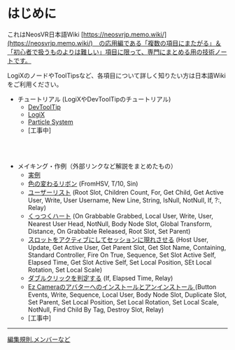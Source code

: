 # はじめに

これはNeosVR日本語Wiki [https://neosvrjp.memo.wiki/](https://neosvrjp.memo.wiki/)　の応用編である「複数の項目にまたがる」＆「初心者で扱うものよりは難しい」項目に限って、専門にまとめる用の技術ノートです。

LogiXのノードやToolTipsなど、各項目について詳しく知りたい方は日本語Wikiをご利用ください。
  
- チュートリアル (LogiXやDevToolTipのチュートリアル) 
  - [DevToolTip](tutorial/devtool.md)
  - [LogiX](tutorial/logix.md)  
  - [Particle System](tutorial/particlesystem.md)  
  - [工事中]
  
<br>
<br>

- メイキング・作例（外部リンクなど解説をまとめたもの）
  - [実例](examples/jiturei.md)  
  - [色の変わるリボン](examples/ColorChangingRibbon.md) (FromHSV, T/10, Sin)
  - [ユーザーリスト](examples/UserList.md) (Root Slot, Children Count, For, Get Child, Get Active User, Write, User Username, New Line, String, IsNull, NotNull, If, ?:, Relay)
  - [くっつくハート](examples/GluedHeart.md) (On Grabbable Grabbed, Local User, Write, User, Nearest User Head, NotNull, Body Node Slot, Global Transform, Distance, On Grabbable Released, Root Slot, Set Parent)
  - [スロットをアクティブにしてセッションに現れさせる](examples/SetSlotActiveSelf.md) (Host User, Update, Get Active User, Get Parent Slot, Get Slot Name, Containing, Standard Controller, Fire On True, Sequence, Set Slot Active Self, Elapsed Time, Get Slot Active Self, Set Local Position, SEt Local Rotation, Set Local Scale)
  - [ダブルクリックを判定する](examples/DoubleClick.md) (If, Elapsed Time, Relay)
  - [Ez Cameraのアバターへのインストールとアンインストール
](examples/EzCameraInstallUninstall.md) (Button Events, Write, Sequence, Local User, Body Node Slot, Duplicate Slot, Set Parent, Set Local Position, Set Local Rotation, Set Local Scale, NotNull, Find Child By Tag, Destroy Slot, Relay)
  - [工事中]
  
----
[編集規則.メンバーなど](docs/contributings.md)



